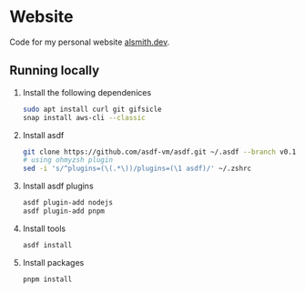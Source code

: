 # Website

Code for my personal website [alsmith.dev](https://alsmith.dev).

## Running locally

1. Install the following dependenices

   ```bash
   sudo apt install curl git gifsicle
   snap install aws-cli --classic
   ```

1. Install asdf

   ```bash
   git clone https://github.com/asdf-vm/asdf.git ~/.asdf --branch v0.14.0
   # using ohmyzsh plugin
   sed -i 's/^plugins=(\(.*\))/plugins=(\1 asdf)/' ~/.zshrc
   ```

1. Install asdf plugins

   ```bash
   asdf plugin-add nodejs
   asdf plugin-add pnpm
   ```

1. Install tools

   ```bash
   asdf install
   ```

1. Install packages

   ```bash
   pnpm install
   ```
